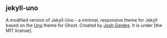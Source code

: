 

## jekyll-uno

A modified version of Jekyll-Uno - a minimal, responsive theme for Jekyll based on the [Uno](https://github.com/daleanthony/Uno) theme for Ghost. Created by [Josh Gerdes](https://github.com/joshgerdes/jekyll-uno). It is under [the MIT license].
